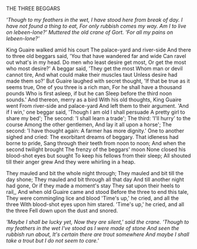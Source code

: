 THE THREE BEGGARS

*'Though to my feathers in the wet,*
*I have stood here from break of day.*
*I have not found a thing to eat,*
*For only rubbish comes my way.*
*Am I to live on lebeen-lone?'*
*Muttered the old crane of Gort.*
*'For all my pains on lebeen-lone?'*

King Guaire walked amid his court
The palace-yard and river-side
And there to three old beggars said,
'You that have wandered far and wide
Can ravel out what's in my head.
Do men who least desire get most,
Or get the most who most desire?'
A beggar said, 'They get the most
Whom man or devil cannot tire,
And what could make their muscles taut
Unless desire had made them so?'
But Guaire laughed with secret thought,
'If that be true as it seems true,
One of you three is a rich man,
For he shall have a thousand pounds
Who is first asleep, if but he can
Sleep before the third noon sounds.'
And thereon, merry as a bird
With his old thoughts, King Guaire went
From river-side and palace-yard
And left them to their argument.
'And if I win,' one beggar said,
'Though I am old I shall persuade
A pretty girl to share my bed';
The second:  'I shall learn a trade';
The third:  'I'll hurry' to the course
Among the other gentlemen,
And lay it all upon a horse';
The second:  'I have thought again:
A farmer has more dignity.'
One to another sighed and cried:
The exorbitant dreams of beggary.
That idleness had borne to pride,
Sang through their teeth from noon to noon;
And when the second twilight brought
The frenzy of the beggars' moon
None closed his blood-shot eyes but sought
To keep his fellows from their sleep;
All shouted till their anger grew
And they were whirling in a heap.

They mauled and bit the whole night through;
They mauled and bit till the day shone;
They mauled and bit through all that day
And till another night had gone,
Or if they made a moment's stay
They sat upon their heels to rail,,
And when old Guaire came and stood
Before the three to end this tale,
They were commingling lice and blood
'Time's up,' he cried, and all the three
With blood-shot eyes upon him stared.
'Time's up,' he cried, and all the three
Fell down upon the dust and snored.

*'Maybe I shall be lucky yet,
Now they are silent,' said the crane.
'Though to my feathers in the wet
I've stood as I were made of stone
And seen the rubbish run about,
It's certain there are trout somewhere
And maybe I shall take a trout
but I do not seem to care.'*
